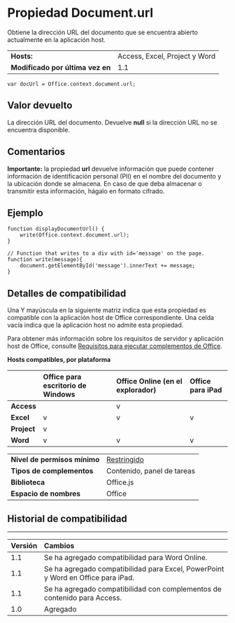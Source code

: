 
# <a name="document.url-property"></a>Propiedad Document.url
Obtiene la dirección URL del documento que se encuentra abierto actualmente en la aplicación host.

|||
|:-----|:-----|
|**Hosts:**|Access, Excel, Project y Word|
|**Modificado por última vez en**|1.1|

```
var docUrl = Office.context.document.url;
```


## <a name="return-value"></a>Valor devuelto

La dirección URL del documento. Devuelve **null** si la dirección URL no se encuentra disponible.


## <a name="remarks"></a>Comentarios

 **Importante:** la propiedad **url** devuelve información que puede contener información de identificación personal (PII) en el nombre del documento y la ubicación donde se almacena. En caso de que deba almacenar o transmitir esta información, hágalo en formato cifrado.


## <a name="example"></a>Ejemplo




```
function displayDocumentUrl() {
    write(Office.context.document.url);
}

// Function that writes to a div with id='message' on the page.
function write(message){
    document.getElementById('message').innerText += message; 
}
```




## <a name="support-details"></a>Detalles de compatibilidad


Una Y mayúscula en la siguiente matriz indica que esta propiedad es compatible con la aplicación host de Office correspondiente. Una celda vacía indica que la aplicación host no admite esta propiedad.

Para obtener más información sobre los requisitos de servidor y aplicación host de Office, consulte [Requisitos para ejecutar complementos de Office](../../docs/overview/requirements-for-running-office-add-ins.md).


**Hosts compatibles, por plataforma**


||**Office para escritorio de Windows**|**Office Online (en el explorador)**|**Office para iPad**|
|:-----|:-----|:-----|:-----|
|**Access**||v||
|**Excel**|v|v|v|
|**Project**|v|||
|**Word**|v|v|v|

|||
|:-----|:-----|
|**Nivel de permisos mínimo**|[Restringido](../../docs/develop/requesting-permissions-for-api-use-in-content-and-task-pane-add-ins.md)|
|**Tipos de complementos**|Contenido, panel de tareas|
|**Biblioteca**|Office.js|
|**Espacio de nombres**|Office|

## <a name="support-history"></a>Historial de compatibilidad





****


|**Versión**|**Cambios**|
|:-----|:-----|
|1.1|Se ha agregado compatibilidad para Word Online.|
|1.1|Se ha agregado compatibilidad para Excel, PowerPoint y Word en Office para iPad.|
|1.1|Se ha agregado compatibilidad con complementos de contenido para Access.|
|1.0|Agregado|
